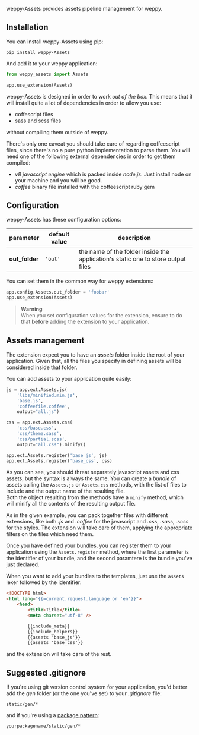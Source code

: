 weppy-Assets provides assets pipeline management for weppy.

## Installation

You can install weppy-Assets using pip:

    pip install weppy-Assets

And add it to your weppy application:

```python
from weppy_assets import Assets

app.use_extension(Assets)
```

weppy-Assets is designed in order to work *out of the box*. This means that it will install quite a lot of dependencies in order to allow you use:

- coffescript files
- sass and scss files

without compiling them outside of weppy.

There's only one caveat you should take care of regarding coffeescript files, since there's no a pure python implementation to parse them. You will need one of the following external dependencies in order to get them compiled:

- *v8 javascript engine* which is packed inside *node.js*. Just install node on your machine and you will be good.
- *coffee* binary file installed with the coffeescript ruby gem

## Configuration

weppy-Assets has these configuration options:

| parameter | default value | description |
| --- | --- | --- |
| **out_folder** | `'out'` | the name of the folder inside the application's static one to store output files |

You can set them in the common way for weppy extensions:

```python
app.config.Assets.out_folder = 'foobar'
app.use_extension(Assets)
```

> **Warning**   
> When you set configuration values for the extension, ensure to do that **before** adding the extension to your application.


## Assets management

The extension expect you to have an *assets* folder inside the root of your application. Given that, all the files you specify in defining assets will be considered inside that folder.

You can add assets to your application quite easily:

```python
js = app.ext.Assets.js(
    'libs/minified.min.js',
    'base.js',
    'coffeefile.coffee',
    output="all.js")

css = app.ext.Assets.css(
    'css/base.css',
    'css/theme.sass',
    'css/partial.scss',
    output="all.css").minify()

app.ext.Assets.register('base_js', js)
app.ext.Assets.register('base_css', css)
```

As you can see, you should threat separately javascript assets and css assets, but the syntax is always the same. You can create a *bundle* of assets calling the `Assets.js` or `Assets.css` methods, with the list of files to include and the output name of the resulting file.   
Both the object resulting from the methods have a `minify` method, which will minify all the contents of the resulting output file.

As in the given example, you can pack together files with different extensions, like both *.js* and *.coffee* for the javascript and *.css*, *.sass*, *.scss* for the styles. The extension will take care of them, applying the appropriate filters on the files which need them.

Once you have defined your bundles, you can register them to your application using the `Assets.register` method, where the first parameter is the identifier of your bundle, and the second paramtere is the bundle you've just declared.

When you want to add your bundles to the templates, just use the `assets` lexer followed by the identifier:

```html
<!DOCTYPE html>
<html lang="{{=current.request.language or 'en'}}">
    <head>
        <title>Title</title>
        <meta charset="utf-8" />

        {{include_meta}}
        {{include_helpers}}
        {{assets 'base_js'}}
        {{assets 'base_css'}}
```

and the extension will take care of the rest.

## Suggested .gitignore

If you're using git version control system for your application, you'd better add the *gen* folder (or the one you've set) to your *.gitignore* file:

```
static/gen/*
```

and if you're using a [package pattern](http://weppy.org/docs/latest/patterns):

```
yourpackagename/static/gen/*
```
